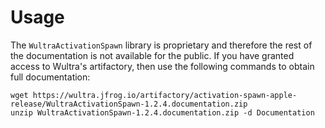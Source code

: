 # Usage

The `WultraActivationSpawn` library is proprietary and therefore the rest of the documentation is not available for the public. If you have granted access to Wultra's artifactory, then use the following commands to obtain full documentation:

```
wget https://wultra.jfrog.io/artifactory/activation-spawn-apple-release/WultraActivationSpawn-1.2.4.documentation.zip
unzip WultraActivationSpawn-1.2.4.documentation.zip -d Documentation
```